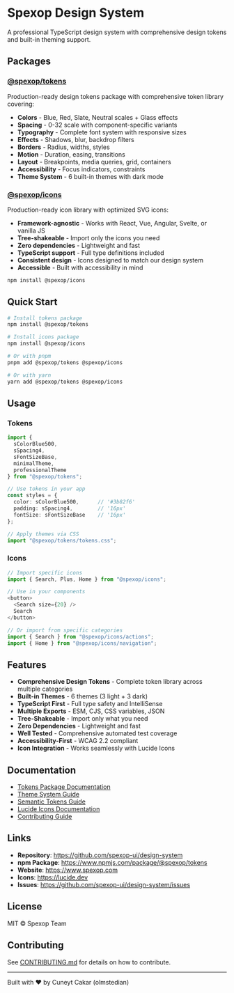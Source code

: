 # Spexop Design System

A professional TypeScript design system with comprehensive design tokens and built-in theming support.

## Packages

### [@spexop/tokens](./packages/tokens)

Production-ready design tokens package with comprehensive token library covering:

- **Colors** - Blue, Red, Slate, Neutral scales + Glass effects
- **Spacing** - 0-32 scale with component-specific variants
- **Typography** - Complete font system with responsive sizes
- **Effects** - Shadows, blur, backdrop filters
- **Borders** - Radius, widths, styles
- **Motion** - Duration, easing, transitions
- **Layout** - Breakpoints, media queries, grid, containers
- **Accessibility** - Focus indicators, constraints
- **Theme System** - 6 built-in themes with dark mode

### [@spexop/icons](./packages/icons)

Production-ready icon library with optimized SVG icons:

- **Framework-agnostic** - Works with React, Vue, Angular, Svelte, or vanilla JS
- **Tree-shakeable** - Import only the icons you need
- **Zero dependencies** - Lightweight and fast
- **TypeScript support** - Full type definitions included
- **Consistent design** - Icons designed to match our design system
- **Accessible** - Built with accessibility in mind

```bash
npm install @spexop/icons
```

## Quick Start

```bash
# Install tokens package
npm install @spexop/tokens

# Install icons package
npm install @spexop/icons

# Or with pnpm
pnpm add @spexop/tokens @spexop/icons

# Or with yarn
yarn add @spexop/tokens @spexop/icons
```

## Usage

### Tokens

```typescript
import {
  sColorBlue500,
  sSpacing4,
  sFontSizeBase,
  minimalTheme,
  professionalTheme
} from "@spexop/tokens";

// Use tokens in your app
const styles = {
  color: sColorBlue500,      // '#3b82f6'
  padding: sSpacing4,        // '16px'
  fontSize: sFontSizeBase    // '16px'
};

// Apply themes via CSS
import "@spexop/tokens/tokens.css";
```

### Icons

```typescript
// Import specific icons
import { Search, Plus, Home } from "@spexop/icons";

// Use in your components
<button>
  <Search size={20} />
  Search
</button>

// Or import from specific categories
import { Search } from "@spexop/icons/actions";
import { Home } from "@spexop/icons/navigation";
```

## Features

- **Comprehensive Design Tokens** - Complete token library across multiple categories
- **Built-in Themes** - 6 themes (3 light + 3 dark)
- **TypeScript First** - Full type safety and IntelliSense
- **Multiple Exports** - ESM, CJS, CSS variables, JSON
- **Tree-Shakeable** - Import only what you need
- **Zero Dependencies** - Lightweight and fast
- **Well Tested** - Comprehensive automated test coverage
- **Accessibility-First** - WCAG 2.2 compliant
- **Icon Integration** - Works seamlessly with Lucide Icons

## Documentation

- [Tokens Package Documentation](./packages/tokens/README.md)
- [Theme System Guide](./packages/tokens/src/themes/README.md)
- [Semantic Tokens Guide](./packages/tokens/src/semantic/README.md)
- [Lucide Icons Documentation](https://lucide.dev/guide/)
- [Contributing Guide](./CONTRIBUTING.md)

## Links

- **Repository**: <https://github.com/spexop-ui/design-system>
- **npm Package**: <https://www.npmjs.com/package/@spexop/tokens>
- **Website**: <https://www.spexop.com>
- **Icons**: <https://lucide.dev>
- **Issues**: <https://github.com/spexop-ui/design-system/issues>

## License

MIT © Spexop Team

## Contributing

See [CONTRIBUTING.md](./CONTRIBUTING.md) for details on how to contribute.

---

Built with ❤️ by Cuneyt Cakar (olmstedian)
